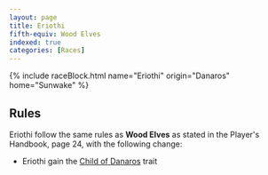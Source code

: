```yaml
---
layout: page
title: Eriothi
fifth-equiv: Wood Elves
indexed: true
categories: [Races]
---
```


{% include raceBlock.html name="Eriothi" origin="Danaros" home="Sunwake" %}

## Rules

Eriothi follow the same rules as **Wood Elves** as stated in the Player's Handbook, page 24, with the following change:

- Eriothi gain the [Child of Danaros](/rules/child_of_danaros) trait
